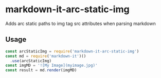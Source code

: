 # markdown-it-arc-static-img
Adds arc static paths to img tag src attributes when parsing markdown

## Usage

```js
const arcStaticImg = require('markdown-it-arc-static-img')
const md = require('markdown-it')()
  .use(arcStaticImg)
const imgMD = '![My Image](myimage.jpg)'
const result = md.render(imgMD)
```
